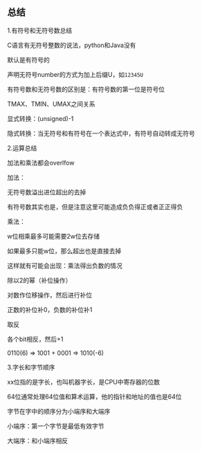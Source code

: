 ## 总结

1.有符号和无符号数总结

C语言有无符号整数的说法，python和Java没有

默认是有符号的

声明无符号number的方式为加上后缀U，如`12345U`

有符号数和无符号数的区别是：有符号数的第一位是符号位

TMAX、TMIN、UMAX之间关系

显式转换：(unsigned)-1

隐式转换：当无符号和有符号在一个表达式中，有符号自动转成无符号

2.运算总结

加法和乘法都会overlfow

加法：

无符号数溢出进位超出的去掉

有符号数其实也是，但是注意这里可能造成负负得正或者正正得负

乘法：

w位相乘最多可能需要2w位去存储

如果最多只能w位，那么超出也是直接去掉

这样就有可能会出现：乘法得出负数的情况

除以2的幂（补位操作）

对数作位移操作，然后进行补位

正数的补位补0，负数的补位补1

取反

各个bit相反，然后+1

0110(6) ⇒ 1001 + 0001 ⇒ 1010(-6)

3.字长和字节顺序

xx位指的是字长，也叫机器字长，是CPU中寄存器的位数

64位通常处理64位值和算术运算，他的指针和地址的值也是64位

字节在字中的顺序分为小端序和大端序

小端序：第一个字节是最低有效字节

大端序：和小端序相反